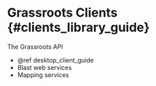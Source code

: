 ﻿# Grassroots Clients {#clients_library_guide}
The Grassroots API

 * @ref desktop_client_guide
* Blast web services
* Mapping services
